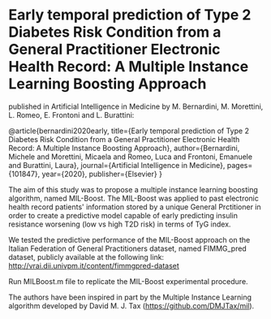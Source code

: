 # Early temporal prediction of Type 2 Diabetes Risk Condition from a General Practitioner Electronic Health Record: A Multiple Instance Learning Boosting Approach
published in Artificial Intelligence in Medicine by M. Bernardini, M. Morettini, L. Romeo, E. Frontoni and L. Burattini:

@article{bernardini2020early,
  title={Early temporal prediction of Type 2 Diabetes Risk Condition from a General Practitioner Electronic Health Record: A Multiple Instance Boosting Approach},
  author={Bernardini, Michele and Morettini, Micaela and Romeo, Luca and Frontoni, Emanuele and Burattini, Laura},
  journal={Artificial Intelligence in Medicine},
  pages={101847},
  year={2020},
  publisher={Elsevier}
}

The aim of this study was to propose a multiple instance learning boosting algorithm, named MIL-Boost. The MIL-Boost was applied to past electronic health record patients' information stored by a unique General Prctitioner in order to create a predictive model capable of early predicting insulin resistance worsening (low vs high T2D risk) in terms of TyG index.

We tested the predictive performance of the MIL-Boost approach on the Italian Federation of General Practitioners dataset, named FIMMG_pred dataset, publicly available at the following link: http://vrai.dii.univpm.it/content/fimmgpred-dataset

Run MILBoost.m file to replicate the MIL-Boost experimental procedure.

The authors have been inspired in part by the Multiple Instance Learning algorithm developed by David M. J. Tax (https://github.com/DMJTax/mil).
